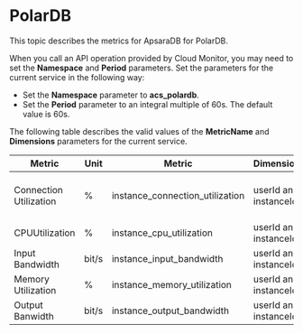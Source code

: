 # PolarDB

This topic describes the metrics for ApsaraDB for PolarDB.

When you call an API operation provided by Cloud Monitor, you may need to set the **Namespace** and **Period** parameters. Set the parameters for the current service in the following way:

-   Set the **Namespace** parameter to **acs\_polardb**.
-   Set the **Period** parameter to an integral multiple of 60s. The default value is 60s.

The following table describes the valid values of the **MetricName** and **Dimensions** parameters for the current service.

|Metric|Unit|Metric|Dimensions|Statistics|
|------|----|------|----------|----------|
|Connection Utilization|%|instance\_connection\_utilization|userId and instanceId|Maximum, Minimum, and Average|
|CPUUtilization|%|instance\_cpu\_utilization|userId and instanceId|Average|
|Input Bandwidth|bit/s|instance\_input\_bandwidth|userId and instanceId|Average|
|Memory Utilization|%|instance\_memory\_utilization|userId and instanceId|Average|
|Output Banwidth|bit/s|instance\_output\_bandwidth|userId and instanceId|Average|

